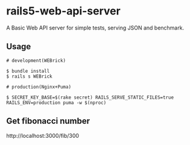 # rails5-web-api-server

A Basic Web API server for simple tests, serving JSON and benchmark.

## Usage

```
# development(WEBrick)

$ bundle install
$ rails s WEBrick
```

```
# production(Nginx+Puma)

$ SECRET_KEY_BASE=$(rake secret) RAILS_SERVE_STATIC_FILES=true RAILS_ENV=production puma -w $(nproc)
```

## Get fibonacci number

http://localhost:3000/fib/300

